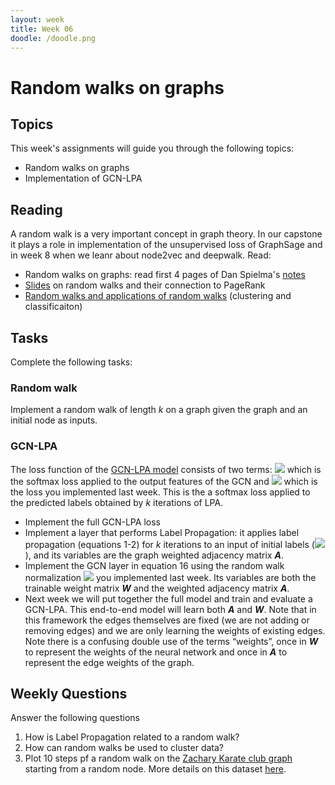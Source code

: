 ```yaml
---
layout: week
title: Week 06
doodle: /doodle.png
---
```


# Random walks on graphs

## Topics

This week's assignments will guide you through the following topics:
* Random walks on graphs
* Implementation of GCN-LPA

## Reading

A random walk is a very important concept in graph theory. In our capstone it plays a role in implementation of the unsupervised loss of GraphSage and in week 8 when we leanr about node2vec and deepwalk.
Read:
* Random walks on graphs: read first 4 pages of Dan Spielma's [notes](http://cs.yale.edu/homes/spielman/561/lect10-18.pdf)
* [Slides](https://www.ic.unicamp.br/~wainer/cursos/1s2014/2007-10-01.sarkar.pdf) on random walks and their connection to PageRank
* [Random walks and applications of random walks](https://www.cs.rpi.edu/~slotag/classes/FA16/slides/lec20-sample2.pdf) (clustering and classificaiton)

## Tasks

Complete the following tasks:

### Random walk
Implement a random walk of length *k* on a graph given the graph and an initial node as inputs.

### GCN-LPA
The loss function of the [GCN-LPA model](https://arxiv.org/pdf/2002.06755) consists of two terms: <img src="https://render.githubusercontent.com/render/math?math=L_{gcn}"> which is the softmax loss applied to the output features of the GCN and <img src="https://render.githubusercontent.com/render/math?math=L_{lpa}"> which is the loss you implemented last week. This is the a softmax loss applied to the predicted labels obtained by *k* iterations of LPA.
* Implement the full GCN-LPA loss
* Implement a layer that performs Label Propagation: it applies label propagation (equations 1-2) for *k* iterations to an input of initial labels (<img src="https://render.githubusercontent.com/render/math?math=Y^{(0)}">), and its variables are the graph weighted adjacency matrix ***A***.
* Implement the GCN layer in equation 16 using the random walk normalization <img src="https://render.githubusercontent.com/render/math?math=D^{-1}A"> you implemented last week. Its variables are both the trainable weight matrix ***W*** and the weighted adjacency matrix ***A***.
* Next week we will put together the full model and train and evaluate a GCN-LPA. This end-to-end model will learn both ***A*** and ***W***. Note that in this framework the edges themselves are fixed (we are not adding or removing edges) and we are only learning the weights of existing edges.
Note there is a confusing double use of the terms “weights”, once in ***W*** to represent the weights of the neural network and once in ***A*** to represent the edge weights of the graph.


## Weekly Questions

Answer the following questions
1.    How is Label Propagation related to a random walk?
2.    How can random walks be used to cluster data?
3. Plot 10 steps pf a random walk on the [Zachary Karate club graph](https://networkx.org/documentation/stable/reference/generated/networkx.generators.social.karate_club_graph.html?highlight=karate) starting from a random node. More details on this dataset [here](http://networkdata.ics.uci.edu/netdata/html/zacharyKarate.html).

